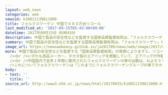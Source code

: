 ```yaml
---
layout: web_news
categories: web
newsid: k10011139811000
title: フォルクスワーゲン 中国で４８０万台リコール
last_modified_at: '2017-09-15T05:43:00+09:00'
datetime: 2017年09月15日 05時43分
description: 中国で製品の安全性などを監督する国家品質監督総局は、「フォルクスワーゲン」が、タカタ製のエアバッグを搭載し中国国内で販売された４８０万台余りをリコールすると発表しました。
summary: 中国で製品の安全性などを監督する国家品質監督総局は、「フォルクスワーゲン」が、タカタ製のエアバッグを搭載し中国国内で販売された４８０万台余りをリコールすると発表しました。
image_url: https://newswebeasy.github.io/ja201709/news/web/image/2017/09/15/k10011139811000.jpg
more: 中国で製品の安全性などを監督する「国家品質監督総局」の発表によりますと、リコールの対象となるのは、ドイツの自動車メーカー大手、フォルクスワーゲンが２００５年からことしまでに中国のメーカーと合弁で現地生産したり、輸入されたりした乗用車など合わせて４８６万台余りです。<br
  /><br />いずれも部品メーカー、タカタ製のエアバッグを搭載していて、エアバッグが作動した際に部品が飛び出すなどして、乗っている人がけがをするおそれがあるとしています。<br
  /><br />中国国内で去年１年間に販売されたフォルクスワーゲンの車の台数は、およそ３９８万台で、今回のリコールはそれを上回る規模となります。<br /><br
  />これについてフォルクスワーゲンは「これまでにフォルクスワーゲングループの車でタカタ製のエアバッグによる問題が起きたケースは報告されていないが、中国当局との協議の結果、対応を決めた」とコメントしています。
body:
- text: ''
  title: ''
source_url: http://www3.nhk.or.jp/news/html/20170915/k10011139811000.html
...
```

